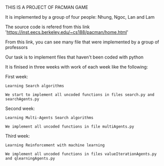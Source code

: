 THIS IS A PROJECT OF PACMAN GAME

It is implemented by a group of four people: Nhung, Ngoc, Lan and Lam

The source code is refered from this link 'https://inst.eecs.berkeley.edu/~cs188/pacman/home.html'

From this link, you can see many file that were implemented by a group of professors

Our task is to implement files that haven't been coded with python 

It is finised in three weeks with work of each week like the following:

  First week:
  
    Learning Search algorithms
    
    We start to implement all uncoded functions in files search.py and searchAgents.py
    
  Second week:
  
    Learning Multi-Agents Search algorithms
    
    We implement all uncoded functions in file multiAgents.py
    
  Third week:
  
    Learning Reinforcement with machine learning
    
    We implement all uncoded functions in files valueIterationAgents.py and qlearningAgents.py
    

  
                                                             
